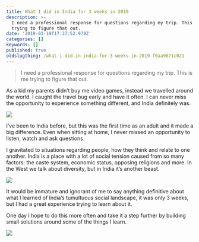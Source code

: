```yaml
---
title: What I did in India for 3 weeks in 2019
description: >-
  I need a professional response for questions regarding my trip. This is me
  trying to figure that out.
date: '2019-03-19T17:37:52.979Z'
categories: []
keywords: []
published: true
oldslugthing: /what-i-did-in-india-for-3-weeks-in-2019-f0aa9671c021
---
```


> I need a professional response for questions regarding my trip. This is me trying to figure that out.

As a kid my parents didn’t buy me video games, instead we travelled around the world. I caught the travel bug early and have it often. I can never miss the opportunity to experience something different, and India definitely was.

![](https://cdn-images-1.medium.com/max/800/0*HVRT8SRb-B823eRT)

I’ve been to India before, but this was the first time as an adult and it made a big difference. Even when sitting at home, I never missed an opportunity to listen, watch and ask questions.

I gravitated to situations regarding people, how they think and relate to one another. India is a place with a lot of social tension caused from so many factors: the caste system, economic status, opposing religions and more. In the West we talk about diversity, but in India it’s another beast.

![](https://cdn-images-1.medium.com/max/800/0*EZV-ObexF-swYxeW)

It would be immature and ignorant of me to say anything definitive about what I learned of India’s tumultuous social landscape, it was only 3 weeks, but I had a great experience trying to learn about it.

One day I hope to do this more often and take it a step further by building small solutions around some of the things I learn.

![](https://cdn-images-1.medium.com/max/800/0*YoQVGXNrRz9j9yus)